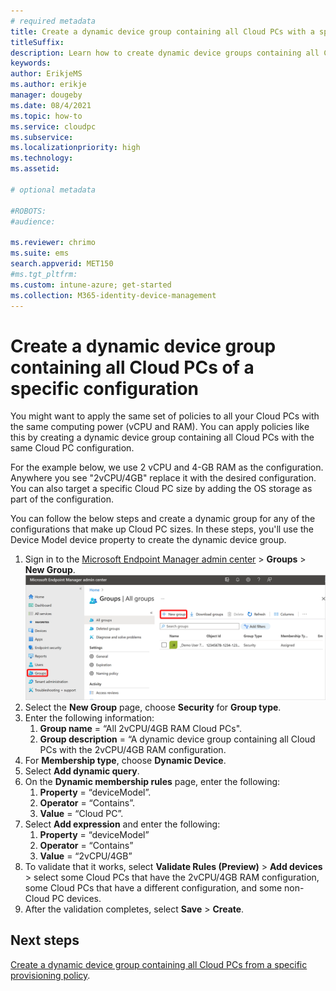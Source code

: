 ```yaml
---
# required metadata
title: Create a dynamic device group containing all Cloud PCs with a specific size - Azure | Microsoft Docs
titleSuffix:
description: Learn how to create dynamic device groups containing all Cloud PC with a specific size.
keywords:
author: ErikjeMS  
ms.author: erikje
manager: dougeby
ms.date: 08/4/2021
ms.topic: how-to
ms.service: cloudpc
ms.subservice:
ms.localizationpriority: high
ms.technology:
ms.assetid: 

# optional metadata

#ROBOTS:
#audience:

ms.reviewer: chrimo
ms.suite: ems
search.appverid: MET150
#ms.tgt_pltfrm:
ms.custom: intune-azure; get-started
ms.collection: M365-identity-device-management
---
```


# Create a dynamic device group containing all Cloud PCs of a specific configuration

You might want to apply the same set of policies to all your Cloud PCs with the same computing power (vCPU and RAM). You can apply policies like this by creating a dynamic device group containing all Cloud PCs with the same Cloud PC configuration.

For the example below, we use 2 vCPU and 4-GB RAM as the configuration. Anywhere you see "2vCPU/4GB" replace it with the desired configuration. You can also target a specific Cloud PC size by adding the OS storage as part of the configuration.

You can follow the below steps and create a dynamic group for any of the configurations that make up Cloud PC sizes. In these steps, you'll use the Device Model device property to create the dynamic device group.

1. Sign in to the [Microsoft Endpoint Manager admin center](https://endpoint.microsoft.com/) > **Groups** > **New Group**.
![Screenshot of delete policy](./media/create-dynamic-device-group-all-cloudpcs/create-group.png)
2. Select the **New Group** page, choose **Security** for **Group type**.
3. Enter the following information:
    1. **Group name** = “All 2vCPU/4GB RAM Cloud PCs".
    2. **Group description** = “A dynamic device group containing all Cloud PCs with the 2vCPU/4GB RAM configuration.
4. For **Membership type**, choose **Dynamic Device**.
5. Select **Add dynamic query**.
6. On the **Dynamic membership rules** page, enter the following:
    1. **Property** = “deviceModel”.
    2. **Operator** = “Contains”.
    3. **Value** = “Cloud PC”.
7. Select **Add expression** and enter the following:
    1. **Property** = “deviceModel”
    2. **Operator** = “Contains”
    3. **Value** = “2vCPU/4GB”
8. To validate that it works, select **Validate Rules (Preview)** > **Add devices** > select some Cloud PCs that have the 2vCPU/4GB RAM configuration, some Cloud PCs that have a different configuration, and some non-Cloud PC devices.
9. After the validation completes, select **Save** > **Create**.



<!-- ########################## -->
## Next steps

[Create a dynamic device group containing all Cloud PCs from a specific provisioning policy](create-dynamic-device-group-from-specific-policy.md).